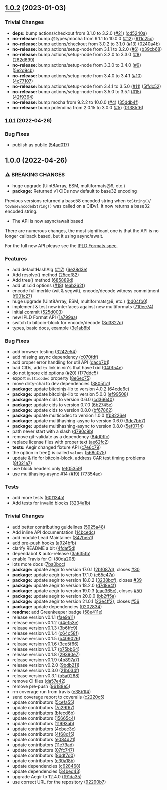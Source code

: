 ## [1.0.2](https://github.com/ipld/js-bitcoin/compare/v1.0.1...v1.0.2) (2023-01-03)


### Trivial Changes

* **deps:** bump actions/checkout from 3.1.0 to 3.2.0 ([#21](https://github.com/ipld/js-bitcoin/issues/21)) ([cd5240a](https://github.com/ipld/js-bitcoin/commit/cd5240aa433414dd26367c6f282bca9093e70bbc))
* **no-release:** bump @types/mocha from 9.1.1 to 10.0.0 ([#12](https://github.com/ipld/js-bitcoin/issues/12)) ([911c25c](https://github.com/ipld/js-bitcoin/commit/911c25c7db0220586db0db489d64852c83463057))
* **no-release:** bump actions/checkout from 3.0.2 to 3.1.0 ([#13](https://github.com/ipld/js-bitcoin/issues/13)) ([0240a4b](https://github.com/ipld/js-bitcoin/commit/0240a4b54d862dbac52a735e462c2d60ccd29884))
* **no-release:** bump actions/setup-node from 3.1.1 to 3.2.0 ([#6](https://github.com/ipld/js-bitcoin/issues/6)) ([b39cb68](https://github.com/ipld/js-bitcoin/commit/b39cb6841ea6512b0024f39e4179389229b251bb))
* **no-release:** bump actions/setup-node from 3.2.0 to 3.3.0 ([#8](https://github.com/ipld/js-bitcoin/issues/8)) ([262d699](https://github.com/ipld/js-bitcoin/commit/262d699b3e7e04d649a7568560b13d6a5f157f91))
* **no-release:** bump actions/setup-node from 3.3.0 to 3.4.0 ([#9](https://github.com/ipld/js-bitcoin/issues/9)) ([5e2d9cb](https://github.com/ipld/js-bitcoin/commit/5e2d9cb7a3a7289dc2518c0879d83a6321d7cd4a))
* **no-release:** bump actions/setup-node from 3.4.0 to 3.4.1 ([#10](https://github.com/ipld/js-bitcoin/issues/10)) ([4c77107](https://github.com/ipld/js-bitcoin/commit/4c7710732eeb7d2704d220a711e64a93f8f1b220))
* **no-release:** bump actions/setup-node from 3.4.1 to 3.5.0 ([#11](https://github.com/ipld/js-bitcoin/issues/11)) ([5ffdc52](https://github.com/ipld/js-bitcoin/commit/5ffdc526c578b2c4fe4136e7cf4f1f85a51e303a))
* **no-release:** bump actions/setup-node from 3.5.0 to 3.5.1 ([#15](https://github.com/ipld/js-bitcoin/issues/15)) ([42f9364](https://github.com/ipld/js-bitcoin/commit/42f9364c72ff057ff5f3489a715b6d98274c361a))
* **no-release:** bump mocha from 9.2.2 to 10.0.0 ([#4](https://github.com/ipld/js-bitcoin/issues/4)) ([35ddb4f](https://github.com/ipld/js-bitcoin/commit/35ddb4f6b77352cda6b26d9ec8e15c9bf1c0a510))
* **no-release:** bump polendina from 2.0.15 to 3.0.0 ([#5](https://github.com/ipld/js-bitcoin/issues/5)) ([01385f6](https://github.com/ipld/js-bitcoin/commit/01385f6bc159ff2c48493bf8d5245ddfaf64d92e))

### [1.0.1](https://github.com/ipld/js-bitcoin/compare/v1.0.0...v1.0.1) (2022-04-26)


### Bug Fixes

* publish as public ([54ad017](https://github.com/ipld/js-bitcoin/commit/54ad01787aef3078e67bf45cf8453669c408c5bd))

## 1.0.0 (2022-04-26)


### ⚠ BREAKING CHANGES

* huge upgrade (Uint8Array, ESM, multiformats@9, etc.)
* **package:** Returned v1 CIDs now default to base32 encoding

Previous versions returned a base58 encoded string when `toString()`/
`toBaseEncodedString()` was called on a CIDv1. It now returns a base32
encoded string.
* The API is now async/await based

There are numerous changes, the most significant one is that the API
is no longer callback based, but it using async/await.

For the full new API please see the [IPLD Formats spec].

[IPLD Formats spec]: https://github.com/ipld/interface-ipld-format

### Features

* add defaultHashAlg ([#17](https://github.com/ipld/js-bitcoin/issues/17)) ([6e28d3e](https://github.com/ipld/js-bitcoin/commit/6e28d3e6f52d2d436cee81fbdfc8f1f58a2e1b12))
* Add resolve() method ([25cef82](https://github.com/ipld/js-bitcoin/commit/25cef8217c1e95949e037f807dc8b2c80037d796))
* Add tree() method ([685889d](https://github.com/ipld/js-bitcoin/commit/685889d195e4362eea6d226ea155255d3d77f39c))
* add util.cid options ([#18](https://github.com/ipld/js-bitcoin/issues/18)) ([eab262f](https://github.com/ipld/js-bitcoin/commit/eab262fc101cab90f90c32af959ff2d0fde3687f))
* encode full merkle (wit & segwit), encode/decode witness commitment ([f001c27](https://github.com/ipld/js-bitcoin/commit/f001c276c0a55c9304b993eb778c41beb6cfbcb0))
* huge upgrade (Uint8Array, ESM, multiformats@9, etc.) ([bd04fb0](https://github.com/ipld/js-bitcoin/commit/bd04fb0717d74a1c11ccb8afc4b5b8e0ebf549f7))
* implement & test new interfaces against new multiformats ([710ee74](https://github.com/ipld/js-bitcoin/commit/710ee7434f0fa06f56976263b916f871ef2481de))
* initial commit ([525d003](https://github.com/ipld/js-bitcoin/commit/525d0036bbae01838a8e58b670ee35e1e74da4fb))
* new IPLD Format API ([1a799aa](https://github.com/ipld/js-bitcoin/commit/1a799aa322320f55e1f5086af400e278ee579d71))
* switch to bitcoin-block for encode/decode ([3d3827d](https://github.com/ipld/js-bitcoin/commit/3d3827dbfa0dc5b64a92d53e779b78275c611436))
* types, basic docs, example ([3e1ab8b](https://github.com/ipld/js-bitcoin/commit/3e1ab8b33605006f5da5b2db7d9e5734e4c80b8b))


### Bug Fixes

* add browser testing ([3242e54](https://github.com/ipld/js-bitcoin/commit/3242e54c0b90c49e9d93a597819b4f7e655ed086))
* add missing async dependency ([c070fdf](https://github.com/ipld/js-bitcoin/commit/c070fdf9729afecf66e6f864a598804020e8fca5))
* add proper error handling for util API ([dacb7b1](https://github.com/ipld/js-bitcoin/commit/dacb7b1eef24f7a90e25dbc715dfc082261bcb8c))
* bad CIDs, add `tx` link in vin's that have txid ([040f54e](https://github.com/ipld/js-bitcoin/commit/040f54eb2a6e2d76532e77648fab8071fbc486f0))
* do not ignore cid.options ([#20](https://github.com/ipld/js-bitcoin/issues/20)) ([177ddc5](https://github.com/ipld/js-bitcoin/commit/177ddc5a41504d2902db242381b1223f08449809))
* export `multicodec` property ([8e6ec75](https://github.com/ipld/js-bitcoin/commit/8e6ec75e7ae85eaaddb9858cc7338291ac33520e))
* move dirty-chai to dev dependencies ([3805fc1](https://github.com/ipld/js-bitcoin/commit/3805fc15a3786432133fc5d79d4362c583c705f6))
* **package:** update bitcoinjs-lib to version 4.0.2 ([64cde6c](https://github.com/ipld/js-bitcoin/commit/64cde6cf1e4125eb5bc4e3bdd89a47c5bfc6ee5d))
* **package:** update bitcoinjs-lib to version 5.0.0 ([ef99508](https://github.com/ipld/js-bitcoin/commit/ef99508c7188e5a9c14df1ad3dfda35470568e08))
* **package:** update cids to version 0.6.0 ([cd36640](https://github.com/ipld/js-bitcoin/commit/cd36640b6d263d11f6e3e8ef5cd5ab72c0aef2cc))
* **package:** update cids to version 0.7.0 ([6b2745e](https://github.com/ipld/js-bitcoin/commit/6b2745e01f9350060539f0e7f2c80279a04bef2e))
* **package:** update cids to version 0.8.0 ([bf67862](https://github.com/ipld/js-bitcoin/commit/bf6786242335352663ab47b7efb783ce0d57c108))
* **package:** update multicodec to version 1.0.0 ([fb8226e](https://github.com/ipld/js-bitcoin/commit/fb8226ee00cd3f3bee18b113f2379611bf696f26))
* **package:** update multihashing-async to version 0.6.0 ([9dc7bb7](https://github.com/ipld/js-bitcoin/commit/9dc7bb700c5ef8baad702709478a5ba6001c43e4))
* **package:** update multihashing-async to version 0.8.0 ([5ef0714](https://github.com/ipld/js-bitcoin/commit/5ef07140813d781893db269c0cbfa69a721caaf3))
* path never start with a slash ([d790c9b](https://github.com/ipld/js-bitcoin/commit/d790c9b5b1de329e1eb9d0097c54240abbb3be97))
* remove git-validate as a dependency ([84d0ffc](https://github.com/ipld/js-bitcoin/commit/84d0ffce1a78566951375b3900c54aae8b7e9bcd))
* replace license files with proper text ([ae62fc2](https://github.com/ipld/js-bitcoin/commit/ae62fc20babf647c48926f2e8e3b583229fca688))
* **tests:** Aegir changed fixture API ([c7e6c79](https://github.com/ipld/js-bitcoin/commit/c7e6c79027d653dd3cd15f1102e1bd3f25efde36))
* the option in tree() is called `values` ([568c075](https://github.com/ipld/js-bitcoin/commit/568c075cbced1e398e84f4e4fe27dfa04a83e603))
* update & fix for bitcoin-block, address CAR test timing problems ([8f321a7](https://github.com/ipld/js-bitcoin/commit/8f321a7c6b30e97c542d5a35bc86772bf30a5c7f))
* use block headers only ([ef05359](https://github.com/ipld/js-bitcoin/commit/ef0535960f0bc641aeff900ff77e2338b751880a))
* use multihasing-async [#14](https://github.com/ipld/js-bitcoin/issues/14) ([#19](https://github.com/ipld/js-bitcoin/issues/19)) ([77354ac](https://github.com/ipld/js-bitcoin/commit/77354ac7a3464d98db89bf0bc575b85265a36c32))


### Tests

* add more tests ([60f134a](https://github.com/ipld/js-bitcoin/commit/60f134af27e4c371519611c943855c1d89b9e6f2))
* Add tests for invalid blocks ([3234a1b](https://github.com/ipld/js-bitcoin/commit/3234a1b98c661a6a078f28e59da77b283a1e40c7))


### Trivial Changes

* add better contributing guidelines ([5925a48](https://github.com/ipld/js-bitcoin/commit/5925a48f1fb3e13eeeb1641598fc161c9fffe25a))
* Add inline API documentation ([14bcedc](https://github.com/ipld/js-bitcoin/commit/14bcedca0b6340f44aa8514c8b5395d2a8ca21f7))
* add module Lead Maintainer ([847be51](https://github.com/ipld/js-bitcoin/commit/847be51f26d9c8f773ed94b4c4ae39159e0f456a))
* add pre-push hooks ([a924bfb](https://github.com/ipld/js-bitcoin/commit/a924bfb10ca36807ace5a8d2ae707f08073cea73))
* clarify README a bit ([4fdaf5d](https://github.com/ipld/js-bitcoin/commit/4fdaf5dbbda2f45b388fd4dc315990b7efa83f76))
* dependabot & auto-release ([3a635fb](https://github.com/ipld/js-bitcoin/commit/3a635fb59087cb26edd2dd8dfecd0bf1bec9a7f6))
* enable Travis for CI ([80da208](https://github.com/ipld/js-bitcoin/commit/80da2086114f89ddc5f6049631efa45c7dd97c1a))
* lots more docs ([7ba0bcc](https://github.com/ipld/js-bitcoin/commit/7ba0bcccae9e3ccac2938c16bac3c01eb34fb7fb))
* **package:** update aegir to version 17.0.1 ([2bf087d](https://github.com/ipld/js-bitcoin/commit/2bf087dae70572b65c99c36dfb920937b199ceda)), closes [#30](https://github.com/ipld/js-bitcoin/issues/30)
* **package:** update aegir to version 17.1.0 ([e65c47a](https://github.com/ipld/js-bitcoin/commit/e65c47a45a9ea35d624ddf74794d3175f67f936a))
* **package:** update aegir to version 18.0.2 ([3238bcf](https://github.com/ipld/js-bitcoin/commit/3238bcf7b2f9ed1e22df1132011dcd419f5b8002)), closes [#39](https://github.com/ipld/js-bitcoin/issues/39)
* **package:** update aegir to version 18.2.0 ([d7d8e4f](https://github.com/ipld/js-bitcoin/commit/d7d8e4f10f758c4b5ccdf7958775d6742947f8bf))
* **package:** update aegir to version 19.0.3 ([cac365c](https://github.com/ipld/js-bitcoin/commit/cac365c4c4d3ee473db5e2a82ecea54cb5ec6ff7)), closes [#50](https://github.com/ipld/js-bitcoin/issues/50)
* **package:** update aegir to version 20.0.0 ([bb2ff5a](https://github.com/ipld/js-bitcoin/commit/bb2ff5a54bfb3f3158aa893933435b6178d81aa4))
* **package:** update aegir to version 21.0.1 ([23e4ff2](https://github.com/ipld/js-bitcoin/commit/23e4ff2f507fa896709bba18015cf92fc35146ad)), closes [#56](https://github.com/ipld/js-bitcoin/issues/56)
* **package:** update dependencies ([0202834](https://github.com/ipld/js-bitcoin/commit/02028346a947b125b59329884b94cf85f1f788de))
* **readme:** add Greenkeeper badge ([58e411e](https://github.com/ipld/js-bitcoin/commit/58e411e87e9925215ca4b269a2e2493e09617d45))
* release version v0.1.1 ([fae9a11](https://github.com/ipld/js-bitcoin/commit/fae9a111c908cf393ef766de0230bf5c2a8f756e))
* release version v0.1.2 ([d4ef53e](https://github.com/ipld/js-bitcoin/commit/d4ef53e9c7506428af7cfa6dee9ec582135d12ba))
* release version v0.1.3 ([3b6ffc9](https://github.com/ipld/js-bitcoin/commit/3b6ffc9d119dffca59f5f2d96753d3747ddc8621))
* release version v0.1.4 ([c64c58f](https://github.com/ipld/js-bitcoin/commit/c64c58f3aab52a298c0403086841ca23768886d5))
* release version v0.1.5 ([b409026](https://github.com/ipld/js-bitcoin/commit/b409026ef9ea3cbeaef7beb69bb8947066360df7))
* release version v0.1.6 ([3ce5f66](https://github.com/ipld/js-bitcoin/commit/3ce5f6626f95c58b1a5b75cbd3a9de4460f2e6bc))
* release version v0.1.7 ([b75bb64](https://github.com/ipld/js-bitcoin/commit/b75bb649a930d2149bb722b46a6eb6bf0fbdd4f8))
* release version v0.1.8 ([29390e7](https://github.com/ipld/js-bitcoin/commit/29390e778c49df4bc8bbd73164473ab2c928c2ff))
* release version v0.1.9 ([4b897a7](https://github.com/ipld/js-bitcoin/commit/4b897a77f5b5842c2e488367a649ad075f8f5847))
* release version v0.2.0 ([9bdb211](https://github.com/ipld/js-bitcoin/commit/9bdb211f0becf83e544f913049fef4a7276189d7))
* release version v0.3.0 ([21b034f](https://github.com/ipld/js-bitcoin/commit/21b034f326f6afdff3e46952f673cdd696e434a7))
* release version v0.3.1 ([b5a0288](https://github.com/ipld/js-bitcoin/commit/b5a02884849296b7847025d7c08212f1772ce802))
* remove CI files ([da57e42](https://github.com/ipld/js-bitcoin/commit/da57e420dc9dad6712e3e673a244936b72c61142))
* remove pre-push ([96188e5](https://github.com/ipld/js-bitcoin/commit/96188e5139adf3063652ef3053dd36a242f35f3d))
* rm coverage run from travis ([e38b1f4](https://github.com/ipld/js-bitcoin/commit/e38b1f43fe774e448eb871508fdaccb5a28bf676))
* send coverage report to coveralls ([c2220c5](https://github.com/ipld/js-bitcoin/commit/c2220c5faa48369d1ca508265bd4eb34f5719dcc))
* update contributors ([5cefa55](https://github.com/ipld/js-bitcoin/commit/5cefa5521dbb5f5e3f7ea7a92ef885bcfeed59ea))
* update contributors ([7c29f67](https://github.com/ipld/js-bitcoin/commit/7c29f672a90f930823ee9e36e6161a667ab5847e))
* update contributors ([bfecd6b](https://github.com/ipld/js-bitcoin/commit/bfecd6b29a34df43e5a31e472ef9c1e5ebbcdc1a))
* update contributors ([15665c4](https://github.com/ipld/js-bitcoin/commit/15665c4d0d2f7dac3d5b1ee2c631e3fcacf6f146))
* update contributors ([11993ab](https://github.com/ipld/js-bitcoin/commit/11993ab0674fe17e142400bea52c283aacb5c3df))
* update contributors ([4cbec3c](https://github.com/ipld/js-bitcoin/commit/4cbec3c7ac3826a6124f242cc4bf2557fc140de2))
* update contributors ([4f68d15](https://github.com/ipld/js-bitcoin/commit/4f68d15955d135a06dcdad7dc7c571a3cd6bd937))
* update contributors ([e084d21](https://github.com/ipld/js-bitcoin/commit/e084d213439d002da2d34545d641423c722f9bcc))
* update contributors ([11e79ad](https://github.com/ipld/js-bitcoin/commit/11e79ad42539947f57aa644d413b5974c2d5c55d))
* update contributors ([07fc747](https://github.com/ipld/js-bitcoin/commit/07fc747e404a16976bf8549cbd88c93c65da2be9))
* update contributors ([8ddf7d0](https://github.com/ipld/js-bitcoin/commit/8ddf7d04250c49422e00da4cbe4d59730563736e))
* update contributors ([c30a18b](https://github.com/ipld/js-bitcoin/commit/c30a18ba34aa0f3f38a2599a4fa26d0373a8f673))
* update dependencies ([c628468](https://github.com/ipld/js-bitcoin/commit/c6284684a33941a29e0524ae080519318182b309))
* update dependencies ([34bed43](https://github.com/ipld/js-bitcoin/commit/34bed43a3521bb33ad1d8c5ebd0ad94931e1b8bf))
* upgrade Aegir to 12.4.0 ([f91da35](https://github.com/ipld/js-bitcoin/commit/f91da35acc0c57fd0223ea773332c40b30a17c93))
* use correct URL for the repository ([92290b7](https://github.com/ipld/js-bitcoin/commit/92290b79c8d1d08b685ac9deda068ed993c319bc))
